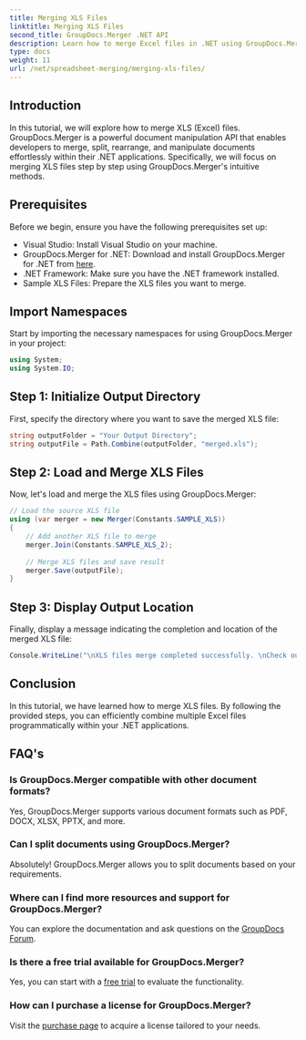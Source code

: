 ```yaml
---
title: Merging XLS Files
linktitle: Merging XLS Files
second_title: GroupDocs.Merger .NET API
description: Learn how to merge Excel files in .NET using GroupDocs.Merger for seamless document manipulation. Follow our step-by-step tutorial.
type: docs
weight: 11
url: /net/spreadsheet-merging/merging-xls-files/
---
```

## Introduction
In this tutorial, we will explore how to merge XLS (Excel) files. GroupDocs.Merger is a powerful document manipulation API that enables developers to merge, split, rearrange, and manipulate documents effortlessly within their .NET applications. Specifically, we will focus on merging XLS files step by step using GroupDocs.Merger's intuitive methods.
## Prerequisites
Before we begin, ensure you have the following prerequisites set up:
- Visual Studio: Install Visual Studio on your machine.
- GroupDocs.Merger for .NET: Download and install GroupDocs.Merger for .NET from [here](https://releases.groupdocs.com/merger/net/).
- .NET Framework: Make sure you have the .NET framework installed.
- Sample XLS Files: Prepare the XLS files you want to merge.

## Import Namespaces
Start by importing the necessary namespaces for using GroupDocs.Merger in your project:
```csharp
using System;
using System.IO;
```
## Step 1: Initialize Output Directory
First, specify the directory where you want to save the merged XLS file:
```csharp
string outputFolder = "Your Output Directory";
string outputFile = Path.Combine(outputFolder, "merged.xls");
```
## Step 2: Load and Merge XLS Files
Now, let's load and merge the XLS files using GroupDocs.Merger:
```csharp
// Load the source XLS file
using (var merger = new Merger(Constants.SAMPLE_XLS))
{
    // Add another XLS file to merge
    merger.Join(Constants.SAMPLE_XLS_2);
    
    // Merge XLS files and save result
    merger.Save(outputFile);
}
```
## Step 3: Display Output Location
Finally, display a message indicating the completion and location of the merged XLS file:
```csharp
Console.WriteLine("\nXLS files merge completed successfully. \nCheck output in {0}", outputFolder);
```

## Conclusion
In this tutorial, we have learned how to merge XLS files. By following the provided steps, you can efficiently combine multiple Excel files programmatically within your .NET applications.

## FAQ's
### Is GroupDocs.Merger compatible with other document formats?
Yes, GroupDocs.Merger supports various document formats such as PDF, DOCX, XLSX, PPTX, and more.
### Can I split documents using GroupDocs.Merger?
Absolutely! GroupDocs.Merger allows you to split documents based on your requirements.
### Where can I find more resources and support for GroupDocs.Merger?
You can explore the documentation and ask questions on the [GroupDocs Forum](https://forum.groupdocs.com/c/merger/32).
### Is there a free trial available for GroupDocs.Merger?
Yes, you can start with a [free trial](https://releases.groupdocs.com/) to evaluate the functionality.
### How can I purchase a license for GroupDocs.Merger?
Visit the [purchase page](https://purchase.groupdocs.com/buy) to acquire a license tailored to your needs.
